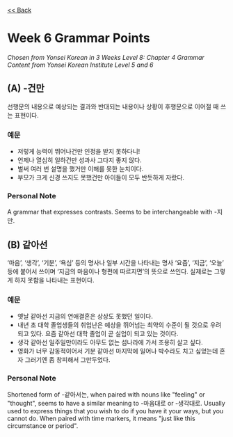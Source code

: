 [<< Back](index.md)

# Week 6 Grammar Points
*Chosen from Yonsei Korean in 3 Weeks Level 8: Chapter 4 Grammar*  
*Content from Yonsei Korean Institute Level 5 and 6*

## (A) -건만
선행문의 내용으로 예상되는 결과와 반대되는 내용이나 상황이 후행문으로 이어절 때 쓰는 표현이다.

### 예문
- 저렇게 능력이 뛰어나건만 인정을 받지 못하다니!
- 언제나 열심히 일하건만 성과사 그다지 좋지 않다.
- 벌써 여러 번 설명을 했거만 이해를 못한 눈치이다.
- 부모가 크게 신경 쓰지도 못했건만 아이들이 모두 반듯하게 자랐다.

### Personal Note
A grammar that expresses contrasts. Seems to be interchangeable with -지만.

## (B) 같아선
‘마음’, ‘생각’, ‘기분’, ‘욕심’ 등의 명사나 일부 시간을 나타내는 명사 ‘요즘’, ‘지금’, ‘오늘’ 등에 붙어서 쓰이며 ‘지금의 마음이나 형편에 따르지면’의 뜻으로 쓰인다. 실제로는 그렇게 하지 못함을 나타내는 표현이다.

### 예문
- 옛날 같아선 지금의 연애결혼은 상상도 못했던 일이다.
- 내년 초 대학 졸업생들의 취업난은 예상을 뛰어넘는 최약의 수준이 될 것으로 우려되고 있다. 요즘 같아선 대학 졸업이 곧 실업이 되고 있는 것이다.
- 생각 같아선 일주일만이라도 아무도 없는 섬나라에 가서 조용히 살고 싶다.
- 영화가 너무 감동적이어서 기분 같아선 마지막에 일어나 박수라도 치고 싶었는데 혼자 그러기엔 좀 창피해서 그만두었다.

### Personal Note
Shortened form of -같아서는, when paired with nouns like "feeling" or "thought", seems to have a similar meaning to -마음대로 or -생각대로. Usually used to express things that you wish to do if you have it your ways, but you cannot do. When paired with time markers, it means "just like this circumstance or period".
